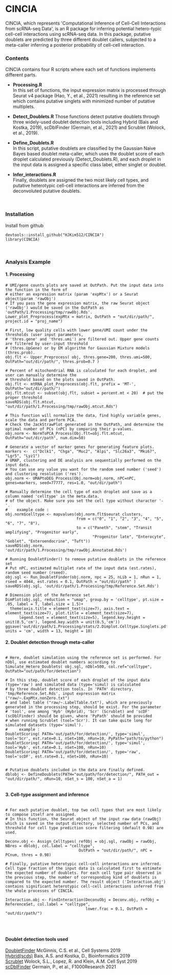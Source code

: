 # CINCIA

CINCIA, which represents 'Computational Inference of Cell-Cell Interactions from scRNA-seq Data', is an R package for inferring potential hetero-typic cell-cell interactions using scRNA-seq data. In this package, putative doublets are predicted by three different doublet callers, subjected to a meta-caller inferring a posterior probability of cell-cell interaction.  



### Contents

 CINCIA contains four R scripts where each set of functions implements different parts.  
 
* **Processing.R**  
  In this set of functions, the input expression matrix is processed through Seurat v4 package (Hao, Y., et al., 2021) resulting in the reference set which contains putative singlets with minimized number of putative multiplets.  
  
  
* **Detect_Doublets.R**
  Those functions detect putative doublets through three widely-used doublet detection tools including Hybrid (Bais and Kostka, 2019), scDblFinder (Germain, et al., 2021) and Scrublet (Wolock, et al., 2019).  


* **Define_Doublets.R**  
  In this script, putative doublets are classified by the Gaussian Naive Bayes based doublet meta-caller, which uses the doublet score of each droplet calculated previously (Detect_Doublets.R), and each droplet in the input data is assigned a specific class label, either singlet or doublet.


* **Infer_interactions.R**  
  Finally, doublets are assigned the two most likely cell types, and putative heterotypic cell-cell interactions are inferred from the deconvoluted putative doublets.  
  
<br>

### Installation

Install from github
```
devtools::install_github("HJKim512/CINCIA")
library(CINCIA)
```


<br>

### Analysis Example  


#### 1. Processing


```
# UMI/gene counts plots are saved at OutPath. Put the input data into the function in the form of 
# either an expression matrix (param 'expMtx') or a Seurat object(param 'rawObj')
# If you pass the gene expression matrix, the raw Seurat object ('rawObj') would be saved in the OutPath as 'outPath/1.Processing/tmp/rawObj.Rds'.
Lower_plot_Preprocess(expMtx = matrix, OutPath = "out/dir/path/", project.id = "proj_name")

# First, low quality cells with lower gene/UMI count under the thresholds (user input parameters, 
# 'thres.gene' and 'thres.umi') are filtered out. Upper gene counts are filtered by user-input threshold 
# (thres.UpGene) or by EM algorithm for Gaussian Mixture models (thres.prob).
obj.flt <- Upper_Preprocess( obj, thres.gene=200, thres.umi=500, OutPath="out/dir/path/", thres.prob=0.7 )

# Percent of mitochondrial RNA is calculated for each droplet, and user can manually determine the 
# threshold based on the plots saved in OutPath. 
obj.flt <- mtRNA_plot_Preprocess(obj.flt, prefix = 'MT-', OutPath="out/dir/path/")
obj.flt.mtcut <- subset(obj.flt, subset = percent.mt < 20)  # put the proper threshold
saveRDS(obj.flt.mtcut, "out/dir/path/1.Processing/tmp/rawObj.mtcut.Rds")

# This function will normalize the data, find highly variable genes, scale the data and perform PCA.
# Check the JackStrawPlot generated in the OutPath, and determine the optimal number of PCs (nPC) by comparing their p-values.
obj.norm <- NormToPCA_Process(Obj.flt=obj.flt.mtcut, OutPath="out/dir/path", num.dim=50)

# Generate a vector of marker genes for generating feature plots.
markers <-  c("Dclk1", "Chga", "Muc2", "Alpi", "Slc26a3", "Mki67", "Lgr5", "Lyz1")
# UMAP, clustering and DE analysis are sequentially performed on the input data.
# You can use any value you want for the random seed number ('seed') and clustering resolution ('res').
obj.norm <- UMAPtoDEG_Process(Obj.norm=obj.norm, nPC=nPC, genes=markers, seed=77777, res=1.0, "out/dir/path")

# Manually determine the cell type of each droplet and save as a column named 'celltype' in the meta.data.
# of the object. Make sure you set the cell type without character '-'. 
#    example code :  
obj.norm$celltype <- mapvalues(obj.norm.flt$seurat_clusters, 
                               from = c("0", "1", "2", "3", "4", "5", "6", "7", "8"),
                               to = c("Paneth", "stem", "Transit amplifying", "Progenitor early", 
                                      "Progenitor late", "Enterocyte", "Goblet", "Enteroendocrine", "Tuft")) 
saveRDS(obj.norm, 'out/dir/path/1.Processing/tmp/rawObj.Annotated.Rds')

# Running DoubletFinder() to remove putative doublets in the reference set
# Put nPC, estimated multiplet rate of the input data (est.rates), random seed number (rseed). 
obj.sgl <- Run_DoubletFinder(obj.norm, npc = 25, nLib = 1, nRun = 1, rseed = 4044, est.rates = 0.1, OutPath = "out/dir/path" )
saveRDS(obj.sgl, 'out/dir/path/1.Processing/tmp/Reference.Set.Rds')

# Dimension plot of the Reference set
DimPlot(obj.sgl, reduction = "umap", group.by = 'celltype', pt.size = .05, label = T, label.size = 1.5)+
  theme(axis.title = element_text(size=7), axis.text = element_text(size=7), plot.title = element_text(size=7),
      legend.text = element_text(size=5), legend.key.height = unit(0.5,'cm'), legend.key.width = unit(0.5,'cm'))
ggsave('out/dir/path/1.Processing/stats/2.Dimplot.Celltype.Singlets.pdf', units = 'cm', width = 13, height = 10)

```



#### 2. Doublet detection through meta-caller

```

# Here, doublet simulation using the reference set is performed. For nDbl, use estimated doublet numbers according to  
Simulate_Hetero_Doublets( obj.sgl, nDbl=500, col.ref="celltype", OutPath="out/path/for/detection")

# In this step, doublet score of each droplet of the input data (type='raw') and simulated data (type='simul) is calculated 
# by three doublet detection tools. In 'PATH' directory, 'tmp/Reference.Set.Rds', input expression matrix ("raw/~.ExpMtx.nonZero.txt") 
# and label table ("raw/~.LabelTable.txt"), which are previously generated in the processing step, should be exist. For the parameter 
# 'tool', one among 'Hyb' (Hybrid), 'Scr' (Scrublet) and 'scDF' (scDblFinder) should be given, where 'PyPath' should be provided 
# when running Scrublet (tool='Scr'). It can take quite long for simulated datasets (type='simul').
#     example :
DoubletScoring( PATH='out/path/for/detection/', type='simul', tool='Scr', est.rate=0.1, nSet=100, nRun=10, PyPath="path/to/python")
DoubletScoring( PATH='out/path/for/detection/', type='simul', tool='Hyb', est.rate=0.1, nSet=100, nRun=10)
DoubletScoring( PATH='out/path/for/detection/', type='raw', tool='scDF', est.rate=0.1, nSet=100, nRun=10)


# Putative doublets included in the data are finally defined.
dblobj <- DefineDoublets(PATH="out/path/for/detection/", PATH_out = "out/dir/path/", nRun=10, nSet_s = 100, nSet_a = 1)


```

#### 3. Cell-type assignment and inference

```

# For each putative doublet, top two cell types that are most likely to compose itself are assigned.
# In this function, the Seurat object of the input raw data (rawObj) which is saved in the output directory, selected number of PCs, and threshold for cell type prediction score filtering (default 0.98) are used.

Deconv.obj <- Assign_Celltypes( refObj = obj.sgl, rawObj = rawObj, NBres = dblobj, col.label = "celltype",
                                OutPath = "out/dir/path/", nPC = PCnum, thres = 0.98)
                                
# Finally, putative heterotypic cell-cell interactions are inferred. Cell type fraction of the input data is calculated first to estimate the expected number of doublets. For each cell type pair observed in the previous step, the number of corresponding kind of doublets is compared to the expected number. The result object ('Interaction.obj') contains significant heterotypic cell-cell interactions inferred from the whole processes of CINCIA.

Interaction.obj <- FindInteraction(DeconvObj = Deconv.obj, refObj = ReferenceSet, col.label = "celltype", 
                                   lower.frac = 0.1, OutPath = "out/dir/path/")
                                       
```


<br>

#### Doublet detection tools used

[DoubletFinder](https://github.com/chris-mcginnis-ucsf/DoubletFinder)
McGinnis, C.S. et al., Cell Systems 2019
<br>[Hybrid(scds)](https://github.com/kostkalab/scds)
Bais, A.S. and Kostka, D., Bioinformatics 2019
<br>[Scrublet](https://github.com/swolock/scrublet)
Wolock, S.L., Lopez, R. and Klein, A.M. Cell Syst 2019
<br>[scDblFinder](https://github.com/plger/scDblFinder) 
Germain, P., et al., F1000Research 2021
